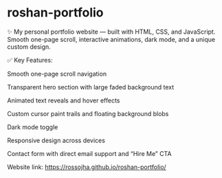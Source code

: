 # roshan-portfolio
✨ My personal portfolio website — built with HTML, CSS, and JavaScript. Smooth one-page scroll, interactive animations, dark mode, and a unique custom design.

✅ Key Features:

Smooth one-page scroll navigation

Transparent hero section with large faded background text

Animated text reveals and hover effects

Custom cursor paint trails and floating background blobs

Dark mode toggle

Responsive design across devices

Contact form with direct email support and “Hire Me” CTA

Website link: https://rossojha.github.io/roshan-portfolio/
